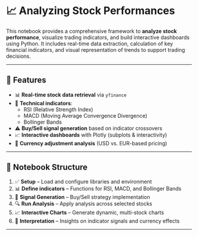 # 📈 Analyzing Stock Performances

This notebook provides a comprehensive framework to **analyze stock performance**, visualize trading indicators, and build interactive dashboards using Python. It includes real-time data extraction, calculation of key financial indicators, and visual representation of trends to support trading decisions.

---

## 🔧 Features

- 📊 **Real-time stock data retrieval** via `yfinance`  
- 🧮 **Technical indicators**:  
  - RSI (Relative Strength Index)  
  - MACD (Moving Average Convergence Divergence)  
  - Bollinger Bands  
- ⚠️ **Buy/Sell signal generation** based on indicator crossovers  
- 📈 **Interactive dashboards** with Plotly (subplots & interactivity)  
- 💱 **Currency adjustment analysis** (USD vs. EUR-based pricing)

---

## 📂 Notebook Structure

1. ✅ **Setup** – Load and configure libraries and environment  
2. 📊 **Define indicators** – Functions for RSI, MACD, and Bollinger Bands  
3. 📌 **Signal Generation** – Buy/Sell strategy implementation  
4. 🔍 **Run Analysis** – Apply analysis across selected stocks  
5. 📈 **Interactive Charts** – Generate dynamic, multi-stock charts  
6. 💬 **Interpretation** – Insights on indicator signals and currency effects

---
